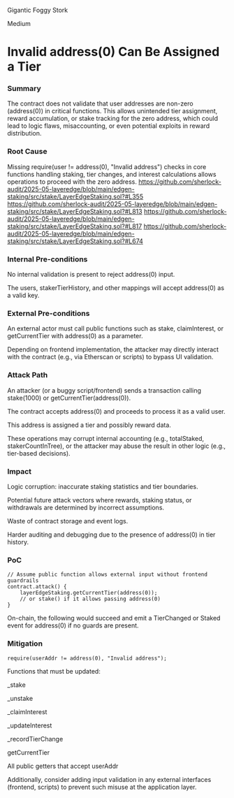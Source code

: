 Gigantic Foggy Stork

Medium

# Invalid address(0) Can Be Assigned a Tier

### Summary

The contract does not validate that user addresses are non-zero (address(0)) in critical functions. This allows unintended tier assignment, reward accumulation, or stake tracking for the zero address, which could lead to logic flaws, misaccounting, or even potential exploits in reward distribution.



### Root Cause

Missing require(user != address(0), "Invalid address") checks in core functions handling staking, tier changes, and interest calculations allows operations to proceed with the zero address.
https://github.com/sherlock-audit/2025-05-layeredge/blob/main/edgen-staking/src/stake/LayerEdgeStaking.sol?#L355
https://github.com/sherlock-audit/2025-05-layeredge/blob/main/edgen-staking/src/stake/LayerEdgeStaking.sol?#L813
https://github.com/sherlock-audit/2025-05-layeredge/blob/main/edgen-staking/src/stake/LayerEdgeStaking.sol?#L817
https://github.com/sherlock-audit/2025-05-layeredge/blob/main/edgen-staking/src/stake/LayerEdgeStaking.sol?#L674

### Internal Pre-conditions

No internal validation is present to reject address(0) input.

The users, stakerTierHistory, and other mappings will accept address(0) as a valid key.

### External Pre-conditions

An external actor must call public functions such as stake, claimInterest, or getCurrentTier with address(0) as a parameter.

Depending on frontend implementation, the attacker may directly interact with the contract (e.g., via Etherscan or scripts) to bypass UI validation.



### Attack Path

An attacker (or a buggy script/frontend) sends a transaction calling stake(1000) or getCurrentTier(address(0)).

The contract accepts address(0) and proceeds to process it as a valid user.

This address is assigned a tier and possibly reward data.

These operations may corrupt internal accounting (e.g., totalStaked, stakerCountInTree), or the attacker may abuse the result in other logic (e.g., tier-based decisions).



### Impact

Logic corruption: inaccurate staking statistics and tier boundaries.

Potential future attack vectors where rewards, staking status, or withdrawals are determined by incorrect assumptions.

Waste of contract storage and event logs.

Harder auditing and debugging due to the presence of address(0) in tier history.



### PoC

```solidity
// Assume public function allows external input without frontend guardrails
contract.attack() {
    layerEdgeStaking.getCurrentTier(address(0)); 
    // or stake() if it allows passing address(0)
}
```
On-chain, the following would succeed and emit a TierChanged or Staked event for address(0) if no guards are present.



### Mitigation

```solidity
require(userAddr != address(0), "Invalid address");
```

Functions that must be updated:

_stake

_unstake

_claimInterest

_updateInterest

_recordTierChange

getCurrentTier

All public getters that accept userAddr

Additionally, consider adding input validation in any external interfaces (frontend, scripts) to prevent such misuse at the application layer.

